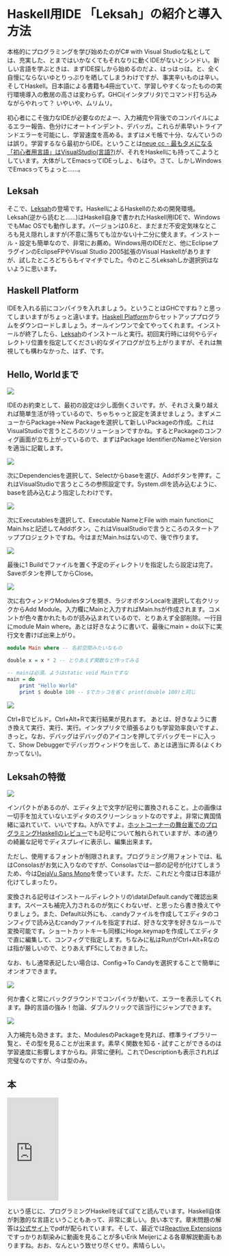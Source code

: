 # Haskell用IDE 「Leksah」の紹介と導入方法

本格的にプログラミングを学び始めたのがC# with Visual Studioな私としては、充実した、とまではいかなくてもそれなりに動くIDEがないとシンドい。新しい言語を学ぶときは、まずIDE探しから始めるのだよ、はっはっは。と、全く自慢にならないゆとりっぷりを晒してしまうわけですが、事実辛いものは辛い。そしてHaskell。日本語による書籍も4冊出ていて、学習しやすくなったものの実行環境導入の敷居の高さは変わらず。GHCi(インタプリタ)でコマンド打ち込みながらやれって？ いやいや、ムリムリ。

初心者にこそ強力なIDEが必要なのだよー、入力補完や背後でのコンパイルによるエラー報告、色分けにオートインデント、デバッガ。これらが素早いトライアンドエラーを可能にし、学習速度を高める。まずはメモ帳で十分、なんていうのは誤り。学習するなら最初からIDE。ということは[neue cc - 最もタメになる「初心者用言語」はVisualStudio(言語?)](http://neue.cc/2009/06/06_164.html "以前にも語っててVisual Studioを猛プッシュしたりしてました")が、それをHaskellにも持ってこようとしています。大体がしてEmacsってIDEっしょ、もはや。さて、しかしWindowsでEmacsってちょっと……。

Leksah
---
そこで、[Leksah](http://leksah.org/index.html)の登場です。HaskellによるHaskellのための開発環境。Leksah(逆から読むと……)はHaskell自身で書かれたHaskell用IDEで、WindowsでもMac OSでも動作します。バージョンは0.6と、まだまだ不安定気味なところも見え隠れしますが(不意に落ちても泣かない)十二分に使えます。インストール・設定も簡単なので、非常にお薦め。Windows用のIDEだと、他にEclipseプラグインのEclipseFPやVisual Studio 2005拡張のVisual Haskellがありますが、試したところどちらもイマイチでした。今のところLeksahしか選択択はないように思います。

Haskell Platform
---
IDEを入れる前にコンパイラを入れましょう。ということはGHCですね？と思ってしまいますがちょっと違います。[Haskell Platform](http://hackage.haskell.org/platform/)からセットアッププログラムをダウンロードしましょう。オールインワンで全てやってくれます。インストールが終了したら、[Leksah](http://leksah.org/index.html)のインストールと実行。初回実行時には何やらディレクトリ位置を指定してください的なダイアログが立ち上がりますが、それは無視しても構わなかった、はず、です。

Hello, Worldまで
---

<p class="noindent">
	<img src="http://neue.cc/wp-content/uploads/image/leksah_1.jpg">
</p>

IDEのお約束として、最初の設定は少し面倒くさいです。が、それさえ乗り越えれば簡単生活が待っているので、ちゃちゃっと設定を済ませましょう。まずメニューからPackage->New Packageを選択して新しいPackageの作成。これはVisualStudioで言うところのソリューションですかね。するとPackageのコンフィグ画面が立ち上がっているので、まずはPackage IdentifierのNameとVersionを適当に記載します。

<p class="noindent">
	<img src="http://neue.cc/wp-content/uploads/image/leksah_2.jpg">
</p>

次にDependenciesを選択して、Selectからbaseを選び、Addボタンを押す。これはVisualStudioで言うところの参照設定です。System.dllを読み込むように、baseを読み込むよう指定したわけです。

<p class="noindent">
	<img src="http://neue.cc/wp-content/uploads/image/leksah_3.jpg">
</p>

次にExecutablesを選択して、Executable NameとFile with main functionにMain.hsと記述してAddボタン。これはVisualStudioで言うところのスタートアッププロジェクトですね。今はまだMain.hsはないので、後で作ります。

<p class="noindent">
	<img src="http://neue.cc/wp-content/uploads/image/leksah_4.jpg">
</p>

最後に1 Buildでファイルを置く予定のディレクトリを指定したら設定は完了。Saveボタンを押してからClose。


<p class="noindent">
	<img src="http://neue.cc/wp-content/uploads/image/leksah_5.jpg">
</p>

次に右ウィンドウModulesタブを開き、ラジオボタンLocalを選択して右クリックからAdd Module。入力欄にMainと入力すればMain.hsが作成されます。コメントが色々書かれたものが読み込まれているので、とりあえず全部削除。一行目にmodule Main where。あとは好きなように書いて、最後にmain = do以下に実行文を書けば出来上がり。

```haskell
module Main where -- 名前空間みたいなもの

double x = x * 2 -- とりあえず関数など作ってみる

-- mainは必須。ようはstatic void Mainですな
main = do
    print "Hello World"
    print $ double 100 -- $でカッコを省く print(double 100)と同じ
```

<p class="noindent">
	<img src="http://neue.cc/wp-content/uploads/image/leksah_6.jpg">
</p>

Ctrl+Bでビルド。Ctrl+Alt+Rで実行結果が見れます。
あとは、好きなように書き換えて実行、実行、実行。インタプリタで頑張るよりも学習効率良いですよ、きっと。なお、デバッグはデバッグのアイコンを押してデバッグモードに入って、Show Debuggerでデバッガウィンドウを出して、あとは適当に弄る(よくわかってない)。

Leksahの特徴
----

<p class="noindent">
	<img src="http://neue.cc/wp-content/uploads/image/leksah_7.jpg">
</p>

インパクトがあるのが、エディタ上で文字が記号に置換されること。上の画像は一切手を加えていないエディタのスクリーンショットなのですよ。非常に異国情緒に溢れていて、いいですね。λがλですよ。[ホットコーナーの舞台裏でのプログラミングHaskellのレビュー](http://iiyu.asablo.jp/blog/2009/12/01/4731394)でも記号について触れられていますが、本の通りの綺麗な記号でディスプレイに表示し、編集出来ます。

ただし、使用するフォントが制限されます。プログラミング用フォントでは、私はConsolasがお気に入りなのですが、Consolasでは一部の記号が化けてしまうため、今は[DejaVu Sans Mono](http://sourceforge.net/projects/dejavu/)を使っています。ただ、これだと今度は日本語が化けてしまったり。

変換される記号はインストールディレクトリの\data\Default.candyで確認出来ます。スペースも補完入力されるのが気にくわないぜ、と思ったら書き換えてやりましょう。また、Default以外にも、.candyファイルを作成してエディタのコンフィグで読み込むcandyファイルを指定すれば、好きな文字を好きなルールで変換可能です。ショートカットキーも同様にHoge.keymapを作成してエディタで直に編集して、コンフィグで指定します。ちなみに私はRunがCtrl+Alt+Rなのは指が厳しいので、とりあえずF5にしておきました。

なお、もし通常表記したい場合は、Config->To Candyを選択することで簡単にオンオフできます。

<p class="noindent">
	<img src="http://neue.cc/wp-content/uploads/image/leksah_8.jpg">
</p>

何か書くと常にバックグラウンドでコンパイラが動いて、エラーを表示してくれます。静的言語の強み！勿論、ダブルクリックで該当行にジャンプできます。

<p class="noindent">
	<img src="http://neue.cc/wp-content/uploads/image/leksah_9.jpg">
</p>

入力補完も効きます。また、ModulesのPackageを見れば、標準ライブラリ一覧と、その型を見ることが出来ます。素早く関数を知る・試すことができるのは学習速度に影響しますからね。非常に便利。これでDescriptionも表示されれば完璧なのですが、今は型のみ。

本
---

<iframe src="https://rcm-jp.amazon.co.jp/e/cm?lt1=_blank&bc1=000000&IS2=1&bg1=FFFFFF&fc1=000000&lc1=0000FF&t=ilsgeometrati-22&o=9&p=8&l=as1&m=amazon&f=ifr&md=1X69VDGQCMF7Z30FM082&asins=4274067815" style="width:120px;height:240px;" scrolling="no" marginwidth="0" marginheight="0" frameborder="0"></iframe>

という感じに、プログラミングHaskellをぽてぽてと読んでいます。Haskell自体が刺激的な言語ということもあって、非常に楽しい。良い本です。章末問題の解答は[公式サイト](http://www.cs.nott.ac.uk/~gmh/book.html "Programming in Haskell")でpdfが配られています。そして、最近では[Reactive Extensions](http://neue.cc/category/programming/rxframework "neue cc - Rx Framework")ですっかりお馴染みに動画を見ることが多いErik Meijerによる各章解説動画もありますね。おお、なんという致せり尽くせり。素晴らしい。